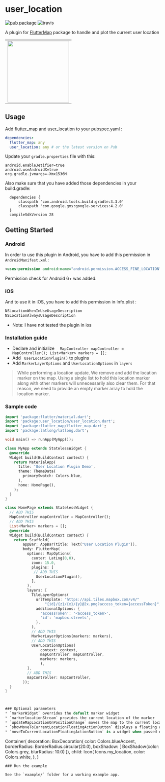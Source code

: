 # user_location

[![pub package](https://img.shields.io/pub/v/user_location.svg)](https://pub.dartlang.org/packages/user_location) ![travis](https://api.travis-ci.com/lpongetti/flutter_map_marker_cluster.svg?branch=master)



A plugin for [FlutterMap](https://github.com/johnpryan/flutter_map)  package to handle and plot the current user location


<div style="text-align: center"><table><tr>
  <td style="text-align: center">
  <a href="https://github.com/igaurab/UserLocationPlugin/blob/master/example.gif">
    <img src="https://github.com/igaurab/UserLocationPlugin/blob/master/example.gif" width="200"/></a>
</td>
</tr></table></div>

## Usage

Add flutter_map and  user_location to your pubspec.yaml :

```yaml
dependencies:
  flutter_map: any
  user_location: any # or the latest version on Pub
```



Update your `gradle.properties` file with this:

```
android.enableJetifier=true
android.useAndroidX=true
org.gradle.jvmargs=-Xmx1536M
```



Also make sure that you have added those dependencies in your build.gradle:

```
  dependencies {
      classpath 'com.android.tools.build:gradle:3.3.0'
      classpath 'com.google.gms:google-services:4.2.0'
  }
  compileSdkVersion 28
```

## Getting Started 

### Android 

In order to use this plugin in Android, you have to add this permission in `AndroidManifest.xml` :

```xml
<uses-permission android:name="android.permission.ACCESS_FINE_LOCATION" />
```

Permission check for Android 6+ was added.

### iOS

And to use it in iOS, you have to add this permission in Info.plist :

```xml
NSLocationWhenInUseUsageDescription
NSLocationAlwaysUsageDescription
```

* Note: I have not tested the plugin in ios

### Installation guide

- Declare and initialize ```  MapController mapController = MapController(); List<Marker> markers = [];```
- Add ` UserLocationPlugin()` to plugins
- Add  `MarkerLayerOptions` and `UserLocationOptions` in `layers`
> While performing a location update, We remove and add the location marker on the map. Using a single list to hold this location marker along with other markers will unnecessarily also clear them. For that reason, we need to provide an empty marker array to hold the location marker. 
 

### Sample code

```dart
import 'package:flutter/material.dart';
import 'package:user_location/user_location.dart';
import 'package:flutter_map/flutter_map.dart';
import 'package:latlong/latlong.dart';

void main() => runApp(MyApp());

class MyApp extends StatelessWidget {
  @override
  Widget build(BuildContext context) {
    return MaterialApp(
      title: 'User Location Plugin Demo',
      theme: ThemeData(
        primarySwatch: Colors.blue,
      ),
      home: HomePage(),
    );
  }
}

class HomePage extends StatelessWidget {
  // ADD THIS
  MapController mapController = MapController();
  // ADD THIS
  List<Marker> markers = [];
  @override
  Widget build(BuildContext context) {
    return Scaffold(
        appBar: AppBar(title: Text("User Location Plugin")),
        body: FlutterMap(
          options: MapOptions(
            center: LatLng(0,0),
            zoom: 15.0,
            plugins: [
             // ADD THIS
              UserLocationPlugin(),
            ],
          ),
          layers: [
            TileLayerOptions(
              urlTemplate: "https://api.tiles.mapbox.com/v4/"
                  "{id}/{z}/{x}/{y}@2x.png?access_token={accessToken}",
              additionalOptions: {
                'accessToken': '<access_token>',
                'id': 'mapbox.streets',
              },
            ),
            // ADD THIS
            MarkerLayerOptions(markers: markers),
            // ADD THIS
            UserLocationOptions(
                context: context,
                mapController: mapController,
                markers: markers,
                ),
          ],
          // ADD THIS
          mapController: mapController,
        ));
  }
}



### Optional parameters
* `markerWidget` overrides the default marker widget
* `markerlocationStream` provides the current location of the marker
* `updateMapLocationOnPositionChange` moves the map to the current location of the user if set to `true`
* `showMoveToCurrentLocationFloatingActionButton` displays a floating action button at the bottom right of the screen which will redirect the user to their current location. This is useful if the above `updateMapLocationOnPositionChange` is set to `false`
* `moveToCurrentLocationFloatingActionButton` is a widget when passed overrides the default floating action button. Default floating action button code: 
``` 
Container(
    decoration: BoxDecoration(
    color: Colors.blueAccent,
    borderRadius: BorderRadius.circular(20.0),
    boxShadow: [
        BoxShadow(color: Colors.grey, blurRadius: 10.0)
        ]),
    child: Icon(
        Icons.my_location,
        color: Colors.white,
    ),
)
```
### Run the example

See the `example/` folder for a working example app.
